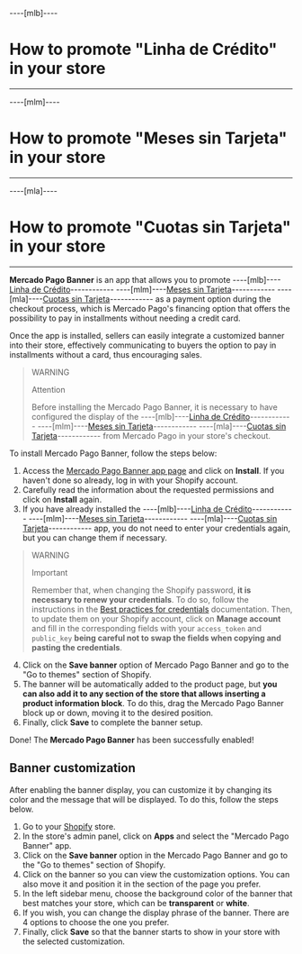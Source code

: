 ----[mlb]----

# How to promote "Linha de Crédito" in your store

------------
----[mlm]----

# How to promote "Meses sin Tarjeta" in your store

------------
----[mla]----

# How to promote "Cuotas sin Tarjeta" in your store

------------

**Mercado Pago Banner** is an app that allows you to promote ----[mlb]----[Linha de Crédito](/developers/en/docs/shopify/integration-configuration/meses-sin-tarjeta)------------ ----[mlm]----[Meses sin Tarjeta](/developers/en/docs/shopify/integration-configuration/meses-sin-tarjeta)------------ ----[mla]----[Cuotas sin Tarjeta](/developers/en/docs/shopify/integration-configuration/meses-sin-tarjeta)------------ as a payment option during the checkout process, which is Mercado Pago's financing option that offers the possibility to pay in installments without needing a credit card.

Once the app is installed, sellers can easily integrate a customized banner into their store, effectively communicating to buyers the option to pay in installments without a card, thus encouraging sales.

> WARNING
>
> Attention
>
> Before installing the Mercado Pago Banner, it is necessary to have configured the display of the ----[mlb]----[Linha de Crédito](/developers/en/docs/shopify/integration-configuration/meses-sin-tarjeta)------------ ----[mlm]----[Meses sin Tarjeta](/developers/en/docs/shopify/integration-configuration/meses-sin-tarjeta)------------ ----[mla]----[Cuotas sin Tarjeta](/developers/en/docs/shopify/integration-configuration/meses-sin-tarjeta)------------ from Mercado Pago in your store's checkout.

To install Mercado Pago Banner, follow the steps below:

1. Access the [Mercado Pago Banner app page](https://apps.shopify.com/mercado-pago-antifraud-plus) and click on **Install**. If you haven't done so already, log in with your Shopify account.
2. Carefully read the information about the requested permissions and click on **Install** again.
3. If you have already installed the ----[mlb]----[Linha de Crédito](/developers/en/docs/shopify/integration-configuration/meses-sin-tarjeta)------------ ----[mlm]----[Meses sin Tarjeta](/developers/en/docs/shopify/integration-configuration/meses-sin-tarjeta)------------ ----[mla]----[Cuotas sin Tarjeta](/developers/en/docs/shopify/integration-configuration/meses-sin-tarjeta)------------ app, you do not need to enter your credentials again, but you can change them if necessary.

> WARNING
>
> Important
> 
> Remember that, when changing the Shopify password, **it is necessary to renew your credentials**. To do so, follow the instructions in the [Best practices for credentials](/developers/en/docs/shopify/best-practices/credentials-best-practices/secure-credentials) documentation. Then, to update them on your Shopify account, click on **Manage account** and fill in the corresponding fields with your `access_token` and `public_key` **being careful not to swap the fields when copying and pasting the credentials**.

4. Click on the **Save banner** option of Mercado Pago Banner and go to the "Go to themes" section of Shopify.
5. The banner will be automatically added to the product page, but **you can also add it to any section of the store that allows inserting a product information block**. To do this, drag the Mercado Pago Banner block up or down, moving it to the desired position.
6. Finally, click **Save** to complete the banner setup.

Done! The **Mercado Pago Banner** has been successfully enabled!

## Banner customization

After enabling the banner display, you can customize it by changing its color and the message that will be displayed. To do this, follow the steps below.

1. Go to your [Shopify](https://accounts.shopify.com/store-login) store.
2. In the store's admin panel, click on **Apps** and select the "Mercado Pago Banner" app.
3. Click on the **Save banner** option in the Mercado Pago Banner and go to the "Go to themes" section of Shopify.
4. Click on the banner so you can view the customization options. You can also move it and position it in the section of the page you prefer.
5. In the left sidebar menu, choose the background color of the banner that best matches your store, which can be **transparent** or **white**.
6. If you wish, you can change the display phrase of the banner. There are 4 options to choose the one you prefer.
7. Finally, click **Save** so that the banner starts to show in your store with the selected customization.